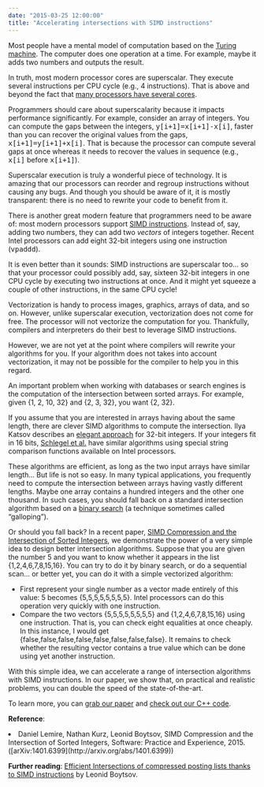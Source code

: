 ```yaml
---
date: "2015-03-25 12:00:00"
title: "Accelerating intersections with SIMD instructions"
---
```




Most people have a mental model of computation based on the [Turing machine](https://en.wikipedia.org/wiki/Turing_machine). The computer does one operation at a time. For example, maybe it adds two numbers and outputs the result.

In truth, most modern processor cores are superscalar. They execute several instructions per CPU cycle (e.g., 4 instructions). That is above and beyond the fact that [many processors have several cores](https://en.wikipedia.org/wiki/Multi-core_processor).

Programmers should care about superscalarity because it impacts performance significantly. For example, consider an array of integers. You can compute the gaps between the integers, <tt>y[i+1]=x[i+1]-x[i]</tt>, faster than you can recover the original values from the gaps, <tt>x[i+1]=y[i+1]+x[i]</tt>. That is because the processor can compute several gaps at once whereas it needs to recover the values in sequence (e.g., <tt>x[i]</tt> before <tt>x[i+1]</tt>).

Superscalar execution is truly a wonderful piece of technology. It is amazing that our processors can reorder and regroup instructions without causing any bugs. And though you should be aware of it, it is mostly transparent: there is no need to rewrite your code to benefit from it.

There is another great modern feature that programmers need to be aware of: most modern processors support [SIMD instructions](https://en.wikipedia.org/wiki/SIMD). Instead of, say, adding two numbers, they can add two _vectors_ of integers together. Recent Intel processors can add eight 32-bit integers using one instruction (<tt>vpaddd</tt>).

It is even better than it sounds: SIMD instructions are superscalar too&hellip; so that your processor could possibly add, say, sixteen 32-bit integers in one CPU cycle by executing two instructions at once. And it might yet squeeze a couple of other instructions, in the same CPU cycle!

Vectorization is handy to process images, graphics, arrays of data, and so on. However, unlike superscalar execution, vectorization does not come for free. The processor will not vectorize the computation for you. Thankfully, compilers and interpreters do their best to leverage SIMD instructions.

However, we are not yet at the point where compilers will rewrite your algorithms for you. If your algorithm does not takes into account vectorization, it may not be possible for the compiler to help you in this regard.

An important problem when working with databases or search engines is the computation of the intersection between sorted arrays. For example, given {1, 2, 10, 32} and {2, 3, 32}, you want {2, 32}.

If you assume that you are interested in arrays having about the same length, there are clever SIMD algorithms to compute the intersection. Ilya Katsov describes an [elegant approach](https://highlyscalable.wordpress.com/2012/06/05/fast-intersection-sorted-lists-sse/) for 32-bit integers. If your integers fit in 16 bits, [Schlegel et al.](http://adms-conf.org/p1-SCHLEGEL.pdf) have similar algorithms using special string comparison functions available on Intel processors.

These algorithms are efficient, as long as the two input arrays have similar length&hellip; But life is not so easy. In many typical applications, you frequently need to compute the intersection between arrays having vastly different lengths. Maybe one array contains a hundred integers and the other one thousand. In such cases, you should fall back on a standard intersection algorithm based on a [binary search](https://en.wikipedia.org/wiki/Binary_search_algorithm) (a technique sometimes called &ldquo;galloping&rdquo;).

Or should you fall back? In a recent paper, [SIMD Compression and the Intersection of Sorted Integers](http://arxiv.org/abs/1401.6399), we demonstrate the power of a very simple idea to design better intersection algorithms. Suppose that you are given the number 5 and you want to know whether it appears in the list {1,2,4,6,7,8,15,16}. You can try to do it by binary search, or do a sequential scan&hellip; or better yet, you can do it with a simple vectorized algorithm:

- First represent your single number as a vector made entirely of this value: 5 becomes {5,5,5,5,5,5,5,5}. Intel processors can do this operation very quickly with one instruction.
- Compare the two vectors {5,5,5,5,5,5,5,5} and {1,2,4,6,7,8,15,16} using one instruction. That is, you can check eight equalities at once cheaply. In this instance, I would get {false,false,false,false,false,false,false,false}. It remains to check whether the resulting vector contains a true value which can be done using yet another instruction.


With this simple idea, we can accelerate a range of intersection algorithms with SIMD instructions. In our paper, we show that, on practical and realistic problems, you can double the speed of the state-of-the-art.

To learn more, you can [grab our paper](http://arxiv.org/abs/1401.6399) and [check out our C++ code](https://github.com/lemire/SIMDCompressionAndIntersection).

__Reference__:
<li>Daniel Lemire, Nathan Kurz, Leonid Boytsov, SIMD Compression and the Intersection of Sorted Integers, Software: Practice and Experience, 2015. ([arXiv:1401.6399](http://arxiv.org/abs/1401.6399))

__Further reading__: [Efficient Intersections of compressed posting lists thanks to SIMD instructions](http://searchivarius.org/blog/efficient-intersections-compressed-posting-lists-thanks-simd-instructions) by Leonid Boytsov.

